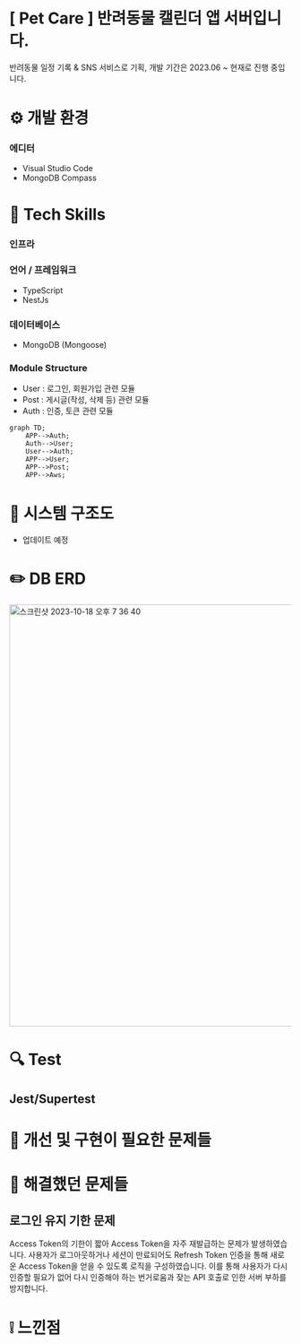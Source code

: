 # [ Pet Care ] 반려동물 캘린더 앱 서버입니다.

반려동물 일정 기록 & SNS 서비스로 기획, 개발 기간은 2023.06 ~ 현재로 진행 중입니다.

# ⚙️ 개발 환경

### 에디터

- Visual Studio Code
- MongoDB Compass

# 🔨 Tech Skills

### 인프라

### 언어 / 프레임워크

- TypeScript
- NestJs

### 데이터베이스

- MongoDB (Mongoose)

### Module Structure

- User : 로그인, 회원가입 관련 모듈
- Post : 게시글(작성, 삭제 등) 관련 모듈
- Auth : 인증, 토큰 관련 모듈

```mermaid
graph TD;
    APP-->Auth;
    Auth-->User;
    User-->Auth;
    APP-->User;
    APP-->Post;
    APP-->Aws;
```

# 🧱 시스템 구조도

- 업데이트 예정

# ✏️ DB ERD

<img width="753" alt="스크린샷 2023-10-18 오후 7 36 40" src="https://github.com/Pushedsu/PetCareService-client/assets/109027302/9a411e0b-d84d-4965-a855-698026bb441f">

# 🔍 Test

## Jest/Supertest

# 🚫 개선 및 구현이 필요한 문제들

# 📌 해결했던 문제들

## 로그인 유지 기한 문제

Access Token의 기한이 짧아 Access Token을 자주 재발급하는 문제가 발생하였습니다.
사용자가 로그아웃하거나 세션이 만료되어도 Refresh Token 인증을 통해 새로운 Access Token을 얻을 수 있도록 로직을 구성하였습니다.
이를 통해 사용자가 다시 인증할 필요가 없어 다시 인증해야 하는 번거로움과 잦는 API 호출로 인한 서버 부하를 방지합니다.

# ❕ 느낀점
